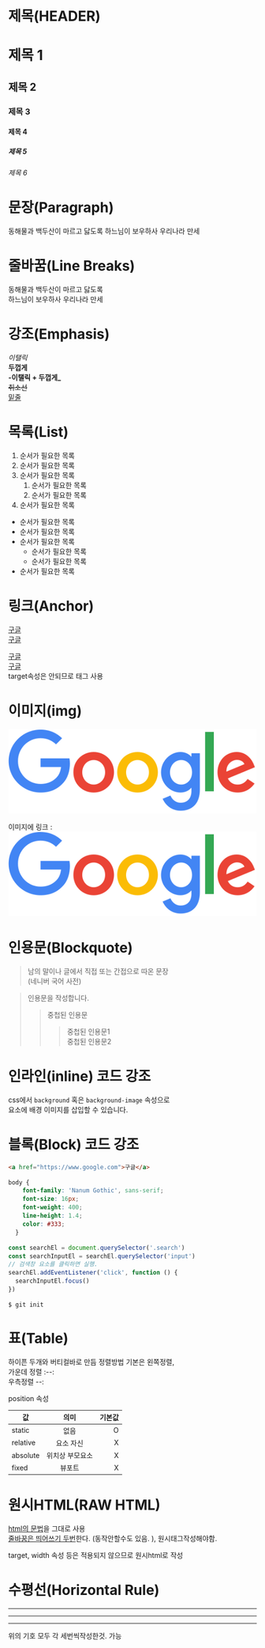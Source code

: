 # 제목(HEADER)

# 제목 1
## 제목 2
### 제목 3
#### 제목 4
##### 제목 5
###### 제목 6

# 문장(Paragraph)

동해물과 백두산이 마르고 닳도록 
하느님이 보우하사 우리나라 만세

# 줄바꿈(Line Breaks)

동해물과 백두산이 마르고 닳도록 <br/>
하느님이 보우하사 우리나라 만세

# 강조(Emphasis)

_이탤릭_  
**두껍게**  
**-이탤릭 + 두껍게_**  
~~취소선~~  
<u>밑줄</u>  

# 목록(List)

1. 순서가 필요한 목록
1. 순서가 필요한 목록
1. 순서가 필요한 목록
    1. 순서가 필요한 목록  
    1. 순서가 필요한 목록
1. 순서가 필요한 목록


- 순서가 필요한 목록
- 순서가 필요한 목록
- 순서가 필요한 목록
    - 순서가 필요한 목록
    - 순서가 필요한 목록
- 순서가 필요한 목록

# 링크(Anchor)
<a href="https://www.google.com">구글</a>  
[구글](https://www.google.com)

<a href="https://www.google.com" title ="google로 이동">구글</a>  
[구글](https://www.google.com "google로 이동")  
target속성은 안되므로 <a>태그 사용  

# 이미지(img)

![logo](logo.svg)  
  
이미지에 링크  :  
[![logo](logo.svg)](https://www.google.com)
 


# 인용문(Blockquote)
> 남의 말이나 글에서 직접 또는 간접으로 따온 문장  
> (네니버 국어 사전)

> 인용문을 작성합니다. 
>> 중첩된 인용문  
>>> 중첩된 인용문1  
>>> 중첩된 인용문2

# 인라인(inline) 코드 강조

css에서 `background` 혹은 `background-image`      속성으로  
요소에 배경 이미지를 삽입할 수 있습니다. 


# 블록(Block) 코드 강조

```html
<a href="https://www.google.com">구글</a>
```


```css
body {
    font-family: 'Nanum Gothic', sans-serif;
    font-size: 16px;
    font-weight: 400;
    line-height: 1.4;
    color: #333;
  }
```

```javascript
const searchEl = document.querySelector('.search')
const searchInputEl = searchEl.querySelector('input')
// 검색창 요소를 클릭하면 실행.
searchEl.addEventListener('click', function () {
  searchInputEl.focus()
})
```

```git
$ git init
```

# 표(Table)
하이픈 두개와 버티컬바로 만듬
정렬방법 기본은 왼쪽정렬,   
가운데 정렬 :--:  
우측정렬 --:  

position 속성  

값 | 의미 | 기본값
--|:--:|--:
static | 없음 | O
relative | 요소 자신 | X
absolute | 위치상 부모요소 | X
fixed | 뷰포트 | X


# 원시HTML(RAW HTML)
<u>html의 문법</u>을 그대로 사용  
<span style="text-decoration:underline">줄바꿈은 띄어쓰기 두번</span>한다. (동작안할수도 있음. ), 원시태그작성해야함. <br />

target, width 속성 등은 적용되지 않으므로 원시html로 작성  


# 수평선(Horizontal Rule)

---

***

___

위의 기호 모두 각 세번씩작성한것. 가능